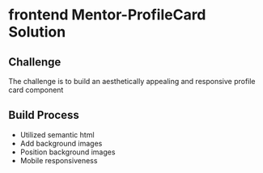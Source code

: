 # frontend Mentor-ProfileCard Solution

## Challenge

The challenge is to build an aesthetically appealing and responsive profile card component

## Build Process

- Utilized semantic html
- Add background images
- Position background images
- Mobile responsiveness
